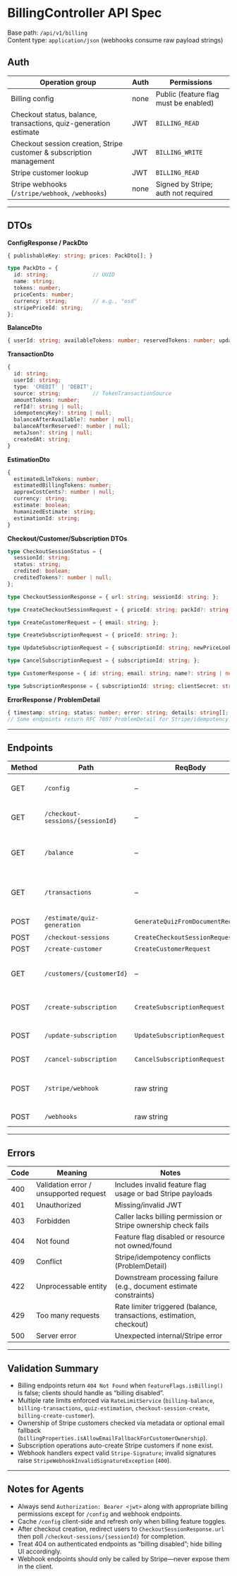 # BillingController API Spec

Base path: `/api/v1/billing`\
Content type: `application/json` (webhooks consume raw payload strings)

## Auth

| Operation group | Auth | Permissions |
| ---------------- | ---- | ----------- |
| Billing config | none | Public (feature flag must be enabled) |
| Checkout status, balance, transactions, quiz-generation estimate | JWT | `BILLING_READ` |
| Checkout session creation, Stripe customer & subscription management | JWT | `BILLING_WRITE` |
| Stripe customer lookup | JWT | `BILLING_READ` |
| Stripe webhooks (`/stripe/webhook`, `/webhooks`) | none | Signed by Stripe; auth not required |

---

## DTOs

**ConfigResponse / PackDto**

```ts
{ publishableKey: string; prices: PackDto[]; }

type PackDto = {
  id: string;              // UUID
  name: string;
  tokens: number;
  priceCents: number;
  currency: string;        // e.g., "usd"
  stripePriceId: string;
};
```

**BalanceDto**

```ts
{ userId: string; availableTokens: number; reservedTokens: number; updatedAt: string; }
```

**TransactionDto**

```ts
{
  id: string;
  userId: string;
  type: 'CREDIT' | 'DEBIT';
  source: string;          // TokenTransactionSource
  amountTokens: number;
  refId?: string | null;
  idempotencyKey?: string | null;
  balanceAfterAvailable?: number | null;
  balanceAfterReserved?: number | null;
  metaJson?: string | null;
  createdAt: string;
}
```

**EstimationDto**

```ts
{
  estimatedLlmTokens: number;
  estimatedBillingTokens: number;
  approxCostCents?: number | null;
  currency: string;
  estimate: boolean;
  humanizedEstimate: string;
  estimationId: string;
}
```

**Checkout/Customer/Subscription DTOs**

```ts
type CheckoutSessionStatus = {
  sessionId: string;
  status: string;
  credited: boolean;
  creditedTokens?: number | null;
};

type CheckoutSessionResponse = { url: string; sessionId: string; };

type CreateCheckoutSessionRequest = { priceId: string; packId?: string | null; };

type CreateCustomerRequest = { email: string; };

type CreateSubscriptionRequest = { priceId: string; };

type UpdateSubscriptionRequest = { subscriptionId: string; newPriceLookupKey: string; };

type CancelSubscriptionRequest = { subscriptionId: string; };

type CustomerResponse = { id: string; email: string; name?: string | null; };

type SubscriptionResponse = { subscriptionId: string; clientSecret: string; };
```

**ErrorResponse / ProblemDetail**

```ts
{ timestamp: string; status: number; error: string; details: string[]; }
// Some endpoints return RFC 7807 ProblemDetail for Stripe/idempotency errors.
```

---

## Endpoints

| Method | Path | ReqBody | Resp | Auth | Notes |
| ------ | ---- | ------- | ---- | ---- | ----- |
| GET | `/config` | – | `ConfigResponse` | none | Returns 404 when billing feature disabled |
| GET | `/checkout-sessions/{sessionId}` | – | `CheckoutSessionStatus` | `BILLING_READ` | Validates ownership via Stripe metadata |
| GET | `/balance` | – | `BalanceDto` | `BILLING_READ` | Rate limited 60/min per user; `Cache-Control: private, max-age=30` |
| GET | `/transactions` | – | `Page<TransactionDto>` | `BILLING_READ` | Filters: `type`, `source`, `dateFrom`, `dateTo`; rate limited 30/min |
| POST | `/estimate/quiz-generation` | `GenerateQuizFromDocumentRequest` | `EstimationDto` | `BILLING_READ` | Rate limited 10/min |
| POST | `/checkout-sessions` | `CreateCheckoutSessionRequest` | `CheckoutSessionResponse` | `BILLING_WRITE` | Rate limited 5/min |
| POST | `/create-customer` | `CreateCustomerRequest` | `CustomerResponse` | `BILLING_WRITE` | Rate limited 3/min |
| GET | `/customers/{customerId}` | – | `CustomerResponse` | `BILLING_READ` | Ownership verified via Stripe metadata/email fallback |
| POST | `/create-subscription` | `CreateSubscriptionRequest` | `SubscriptionResponse` | `BILLING_WRITE` | Automatically creates/reuses Stripe customer |
| POST | `/update-subscription` | `UpdateSubscriptionRequest` | `string` (JSON text) | `BILLING_WRITE` | Response is Stripe JSON via `PRETTY_PRINT_GSON` |
| POST | `/cancel-subscription` | `CancelSubscriptionRequest` | `string` (JSON text) | `BILLING_WRITE` | Cancels Stripe subscription |
| POST | `/stripe/webhook` | raw string | `string` | none | Stripe-signed callback; returns empty string on success |
| POST | `/webhooks` | raw string | `string` | none | Alias of `/stripe/webhook` |

---

## Errors

| Code | Meaning | Notes |
| ---- | ------- | ----- |
| 400 | Validation error / unsupported request | Includes invalid feature flag usage or bad Stripe payloads |
| 401 | Unauthorized | Missing/invalid JWT |
| 403 | Forbidden | Caller lacks billing permission or Stripe ownership check fails |
| 404 | Not found | Feature flag disabled or resource not owned/found |
| 409 | Conflict | Stripe/idempotency conflicts (ProblemDetail) |
| 422 | Unprocessable entity | Downstream processing failure (e.g., document estimate constraints) |
| 429 | Too many requests | Rate limiter triggered (balance, transactions, estimation, checkout) |
| 500 | Server error | Unexpected internal/Stripe error |

---

## Validation Summary

- Billing endpoints return `404 Not Found` when `featureFlags.isBilling()` is false; clients should handle as “billing disabled”.
- Multiple rate limits enforced via `RateLimitService` (`billing-balance`, `billing-transactions`, `quiz-estimation`, `checkout-session-create`, `billing-create-customer`).
- Ownership of Stripe customers checked via metadata or optional email fallback (`billingProperties.isAllowEmailFallbackForCustomerOwnership`).
- Subscription operations auto-create Stripe customers if none exist.
- Webhook handlers expect valid `Stripe-Signature`; invalid signatures raise `StripeWebhookInvalidSignatureException` (`400`).

---

## Notes for Agents

- Always send `Authorization: Bearer <jwt>` along with appropriate billing permissions except for `/config` and webhook endpoints.
- Cache `/config` client-side and refresh only when billing feature toggles.
- After checkout creation, redirect users to `CheckoutSessionResponse.url` then poll `/checkout-sessions/{sessionId}` for completion.
- Treat 404 on authenticated endpoints as “billing disabled”; hide billing UI accordingly.
- Webhook endpoints should only be called by Stripe—never expose them in the client.
